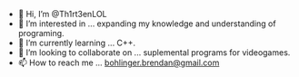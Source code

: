 - 👋 Hi, I’m @Th1rt3enLOL
- 👀 I’m interested in ... expanding my knowledge and understanding of programing.
- 🌱 I’m currently learning ... C++.
- 💞️ I’m looking to collaborate on ... suplemental programs for videogames.
- 📫 How to reach me ... bohlinger.brendan@gmail.com

<!---
Th1rt3enLOL/Th1rt3enLOL is a ✨ special ✨ repository because its `README.md` (this file) appears on your GitHub profile.
You can click the Preview link to take a look at your changes.
--->

